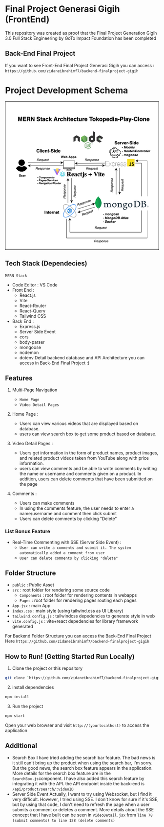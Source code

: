 # Final Project Generasi Gigih (FrontEnd)

This repository was created as proof that the Final Project Generation Gigih 3.0 Full Stack Engineering by GoTo Impact Foundation has been completed

## Back-End Final Project

If you want to see Front-End Final Project Generasi Gigih you can access :
`https://github.com/zidaneibrahimf7/backend-finalproject-gigih`

# Project Development Schema

![Architecture Final Project Schema](./public/Architecture_FinalProject_Gigih.drawio-2.png)

## Tech Stack (Dependecies)

`MERN Stack`

- Code Editor : VS Code
- Front End :
  - React.js
  - Vite
  - React-Router
  - React-Query
  - Tailwind CSS
- Back End :
  - Express.js
  - Server Side Event
  - cors
  - body-parser
  - mongoose
  - nodemon
  - dotenv
    Detail backend database and API Architecture you can access in Back-End Final Project :)

## Features

1. Multi-Page Navigation

   - `Home Page`
   - `Video Detail Pages`

2. Home Page :

   - Users can view various videos that are displayed based on database.
   - users can view search box to get some product based on database.

3. Video Detail Pages :

   - Users get information in the form of product names, product images, and related product videos taken from YouTube along with price information.
   - users can view comments and be able to write comments by writing the name or username and comments given on a product. In addition, users can delete comments that have been submitted on the page

4. Comments :

   - Users can make comments
   - In using the comments feature, the user needs to enter a name/username and comment then click submit
   - Users can delete comments by clicking "Delete"

### List Bonus Feature

- Real-Time Commenting with SSE (Server Side Event) :
  - `User can write a comments and submit it. The system automatically added a comment from user`
  - `User can delete comments by clicking "delete"`

## Folder Structure

- `public` : Public Asset
- `src` : root folder for rendering some source code
  - `Components` : root folder for rendering contents in webapps
  - `Pages` : root folder for rendering pages routing each pages
- `App.jsx` : main App
- `index.css` : main style (using tailwind.css as UI Library)
- `tailwind.config.js` : tailwindcss depedencies to generate style in web
- `vite.config.js` : vite+react depedencies for library framework generated

For Backend Folder Structure you can access the Back-End Final Project Here
`https://github.com/zidaneibrahimf7/backend-finalproject-gigih`

## How to Run! (Getting Started Run Locally)

1. Clone the project or this repository

```bash
git clone `https://github.com/zidaneibrahimf7/backend-finalproject-gigih.git`
```

2. install dependencies

```bash
npm install
```

3. Run the project

```bash
npm start
```

Open your web browser and visit `http://(yourlocalhost)` to access the application

## Additional

- Search Box
  I have tried adding the search bar feature. The bad news is it still can't bring up the product when using the search bar, I'm sorry. But the good news, the search box feature appears in the application. More details for the search box feature are in the `SearchBox.js`component. I have also added this search feature by integrating it with the API. the API endpoint inside the back-end is `/api/product/search/:videoID`
- Server Side Event
  Actually, I want to try using Websocket, but I find it very difficult. However, I tried using SSE. I don't know for sure if it's SSE, but by using that code, I don't need to refresh the page when a user submits a comment or deletes a comment. More details about the SSE concept that I have built can be seen in `VideoDetail.jsx` from `line 78 (submit comments) to line 128 (delete comments)`
